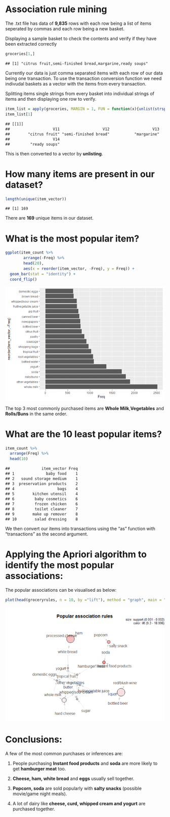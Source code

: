 Association rule mining
================

The .txt file has data of **9,835** rows with each row being a list of
items seperated by commas and each row being a new basket.

Displaying a sample basket to check the contents and verify if they have
been extracted correctly

``` r
groceries[1,]   
```

    ## [1] "citrus fruit,semi-finished bread,margarine,ready soups"

Currently our data is just comma separated items with each row of our
data being one transaction. To use the transaction conversion function
we need indivudal baskets as a vector with the items from every
transaction.

Splitting items single strings from every basket into individual strings
of items and then displaying one row to
verify.

``` r
item_list = apply(groceries, MARGIN = 1, FUN = function(x){unlist(strsplit(x, ","))})
item_list[1]
```

    ## [[1]]
    ##                   V11                   V12                   V13 
    ##        "citrus fruit" "semi-finished bread"           "margarine" 
    ##                   V14 
    ##         "ready soups"

This is then converted to a vector by **unlisting**.

# How many items are present in our dataset?

``` r
length(unique(item_vector))  
```

    ## [1] 169

There are **169** unique items in our dataset.

# What is the most popular item?

``` r
ggplot(item_count %>% 
        arrange(-Freq) %>% 
        head(20), 
        aes(x = reorder(item_vector, -Freq), y = Freq)) + 
  geom_bar(stat = "identity") + 
  coord_flip() 
```

![](Association_Rule_Mining_files/figure-gfm/unnamed-chunk-8-1.png)<!-- -->

The top 3 most commonly purchased items are **Whole
Milk**,**Vegetables** and **Rolls/Buns** in the same order.

# What are the 10 least popular items?

``` r
item_count %>%
  arrange(Freq) %>%
  head(10)
```

    ##              item_vector Freq
    ## 1              baby food    1
    ## 2   sound storage medium    1
    ## 3  preservation products    2
    ## 4                   bags    4
    ## 5        kitchen utensil    4
    ## 6         baby cosmetics    6
    ## 7         frozen chicken    6
    ## 8         toilet cleaner    7
    ## 9        make up remover    8
    ## 10        salad dressing    8

We then convert our items into transactions using the “as” function with
“transactions” as the second
argument.

# Applying the Apriori algorithm to identify the most popular associations:

The popular associations can be visualised as
below:

``` r
plot(head(groceryrules, n = 10, by ="lift"), method = "graph", main = "Popular association rules")
```

![](Association_Rule_Mining_files/figure-gfm/unnamed-chunk-12-1.png)<!-- -->

# Conclusions:

A few of the most common purchases or inferences are:

1.  People purchasing **Instant food products** and **soda** are more
    likely to get **hamburger meat** too.

2.  **Cheese, ham, white bread** and **eggs** usually sell together.

3.  **Popcorn, soda** are sold popularly with **salty snacks** (possible
    movie/game night meals).

4.  A lot of dairy like **cheese, curd, whipped cream and yogurt** are
    purchased together.
